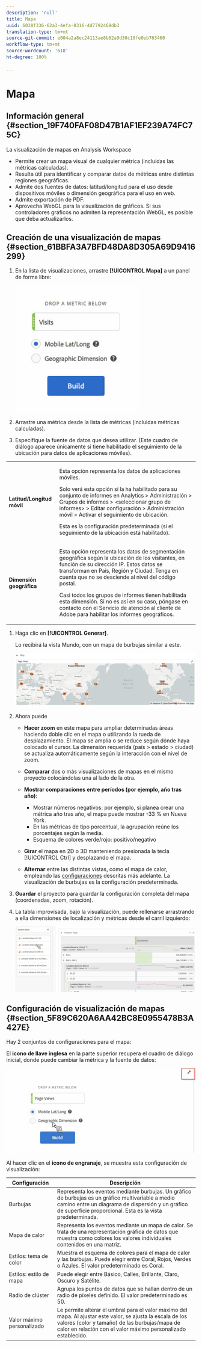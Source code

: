 ```yaml
---
description: 'null'
title: Mapa
uuid: 6038f336-62a3-4efa-8316-4d7792468db3
translation-type: tm+mt
source-git-commit: e004a2a8ec24113ae8b62a9d30c10fe0eb763460
workflow-type: tm+mt
source-wordcount: '618'
ht-degree: 100%

---
```



# Mapa

## Información general {#section_19F740FAF08D47B1AF1EF239A74FC75C}

La visualización de mapas en Analysis Workspace

* Permite crear un mapa visual de cualquier métrica (incluidas las métricas calculadas).
* Resulta útil para identificar y comparar datos de métricas entre distintas regiones geográficas.
* Admite dos fuentes de datos: latitud/longitud para el uso desde dispositivos móviles o dimensión geográfica para el uso en web.
* Admite exportación de PDF.
* Aprovecha WebGL para la visualización de gráficos. Si sus controladores gráficos no admiten la representación WebGL, es posible que deba actualizarlos.

## Creación de una visualización de mapas {#section_61BBFA3A7BFD48DA8D305A69D9416299}

1. En la lista de visualizaciones, arrastre **[!UICONTROL Mapa]** a un panel de forma libre:

   ![](assets/map-viz1.png)

1. Arrastre una métrica desde la lista de métricas (incluidas métricas calculadas).
1. Especifique la fuente de datos que desea utilizar. (Este cuadro de diálogo aparece únicamente si tiene habilitado el seguimiento de la ubicación para datos de aplicaciones móviles).

<table id="table_CD54B433464B4282A7524FB187016C47"> 
 <tbody> 
  <tr> 
   <td colname="col1"> <p><b>Latitud/Longitud móvil</b> </p> </td> 
   <td colname="col2"> <p>Esta opción representa los datos de aplicaciones móviles. </p> <p>Solo verá esta opción si la ha habilitado para su conjunto de informes en <span class="ignoretag"> <span class="uicontrol"> Analytics </span> &gt; <span class="uicontrol"> Administración </span> &gt; <span class="uicontrol"> Grupos de informes </span> &gt; <span class="uicontrol"> &lt;seleccionar grupo de informes&gt; </span> &gt; <span class="uicontrol"> Editar configuración </span> &gt; <span class="uicontrol"> Administración móvil </span> &gt; <span class="uicontrol"> Activar el seguimiento de ubicación</span></span>. </p> <p>Esta es la configuración predeterminada (si el seguimiento de la ubicación está habilitado). </p> </td> 
  </tr> 
  <tr> 
   <td colname="col1"> <p><b>Dimensión geográfica</b> </p> </td> 
   <td colname="col2"> <p>Esta opción representa los datos de segmentación geográfica según la ubicación de los visitantes, en función de su dirección IP. Estos datos se transforman en País, Región y Ciudad. Tenga en cuenta que no se desciende al nivel del código postal. </p> <p>Casi todos los grupos de informes tienen habilitada esta dimensión. Si no es así en su caso, póngase en contacto con el Servicio de atención al cliente de Adobe para habilitar los informes geográficos. </p> </td> 
  </tr> 
 </tbody> 
</table>

1. Haga clic en **[!UICONTROL Generar]**.

   Lo recibirá la vista Mundo, con un mapa de burbujas similar a este.

   ![](assets/bubble-world-view.png)

1. Ahora puede

   * **Hacer zoom** en este mapa para ampliar determinadas áreas haciendo doble clic en el mapa o utilizando la rueda de desplazamiento. El mapa se amplía o se reduce según dónde haya colocado el cursor. La dimensión requerida (país > estado > ciudad) se actualiza automáticamente según la interacción con el nivel de zoom.
   * **Comparar** dos o más visualizaciones de mapas en el mismo proyecto colocándolas una al lado de la otra.
   * **Mostrar comparaciones entre períodos (por ejemplo, año tras año)**:

      * Mostrar números negativos: por ejemplo, si planea crear una métrica año tras año, el mapa puede mostrar -33 % en Nueva York.
      * En las métricas de tipo porcentual, la agrupación reúne los porcentajes según la media.
      * Esquema de colores verde/rojo: positivo/negativo
   * **Girar** el mapa en 2D o 3D manteniendo presionada la tecla [!UICONTROL Ctrl] y desplazando el mapa.

   * **Alternar** entre las distintas vistas, como el mapa de calor, empleando las [configuraciones](/help/analyze/analysis-workspace/visualizations/map-visualization.md#section_5F89C620A6AA42BC8E0955478B3A427E) descritas más adelante. La visualización de burbujas es la configuración predeterminada.


1. **Guardar** el proyecto para guardar la configuración completa del mapa (coordenadas, zoom, rotación).
1. La tabla improvisada, bajo la visualización, puede rellenarse arrastrando a ella dimensiones de localización y métricas desde el carril izquierdo:

   ![](assets/location-dimensions.png)

## Configuración de visualización de mapas {#section_5F89C620A6AA42BC8E0955478B3A427E}

Hay 2 conjuntos de configuraciones para el mapa:

El **icono de llave inglesa** en la parte superior recupera el cuadro de diálogo inicial, donde puede cambiar la métrica y la fuente de datos:

![](assets/map-wrench.png)

Al hacer clic en el **icono de engranaje**, se muestra esta configuración de visualización:

| Configuración | Descripción |
|--- |--- |
| Burbujas | Representa los eventos mediante burbujas. Un gráfico de burbujas es un gráfico multivariable a medio camino entre un diagrama de dispersión y un gráfico de superficie proporcional. Esta es la vista predeterminada. |
| Mapa de calor | Representa los eventos mediante un mapa de calor. Se trata de una representación gráfica de datos que muestra como colores los valores individuales contenidos en una matriz. |
| Estilos: tema de color | Muestra el esquema de colores para el mapa de calor y las burbujas. Puede elegir entre Coral, Rojos, Verdes o Azules. El valor predeterminado es Coral. |
| Estilos: estilo de mapa | Puede elegir entre Básico, Calles, Brillante, Claro, Oscuro y Satélite. |
| Radio de clúster | Agrupa los puntos de datos que se hallan dentro de un radio de píxeles definido. El valor predeterminado es 50. |
| Valor máximo personalizado | Le permite alterar el umbral para el valor máximo del mapa. Al ajustar este valor, se ajusta la escala de los valores (color y tamaño) de las burbujas/mapa de calor en relación con el valor máximo personalizado establecido. |
